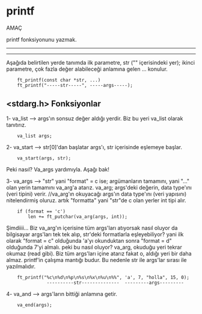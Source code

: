 # printf

AMAÇ

printf fonksiyonunu yazmak.
***
***
Aşağıda belirtilen yerde tanımda ilk parametre, str ("" içerisindeki yer); ikinci parametre, çok fazla değer alabileceği anlamına gelen ... konulur.

~~~
	ft_printf(const char *str, ...)
	ft_printf("-----str-----", -----args-----);
~~~
<stdarg.h> Fonksiyonlar
---
1- va_list   --> args'ın sonsuz değer aldığı yerdir. Biz bu yeri va_list olarak tanıtırız.
~~~
	va_list	args;
~~~

2- va_start  --> str[0]'dan başlatar args'ı, str içerisinde eşlemeye başlar.
~~~
	va_start(args, str);
~~~
Peki nasıl? Va_args yardımıyla. Aşağı bak!

3- va_args   --> "str" yani "format" = c ise; argümanların tamamını, yani "..." olan yerin tamamını va_arg'a atarız. 
va_arg; args'deki değerin, data type'ını (veri tipini) verir.
//va_arg'ın okuyacağı args'ın data type'ını (veri yapısını) nitelendirmiş oluruz. artık "formatta" yani "str"de c olan yerler int tipi alır. 
~~~
	if (format == 'c')
		len += ft_putchar(va_arg(args, int));
~~~
Şimdiiii... Biz va_arg'ın içerisine tüm args'ları atıyorsak nasıl oluyor da bilgisayar args'ları tek tek alıp, str'deki formatlarla eşleyebiliyor? 
yani ilk olarak "format = c" olduğunda 'a'yı okunduktan sonra "format = d" olduğunda 7'yi almalı.
peki bu nasıl oluyor? va_arg, okuduğu yeri tekrar okumaz (read gibi). Biz tüm args'ları içine atarız fakat o, aldığı yeri bir daha almaz. printf'in çalışma mantığı budur. Bu nedenle str ile args'lar sırası ile yazılmalıdır.
~~~
	ft_printf("%c\n%d\n%p\n%s\n%x\n%u\n%%", 'a', 7, "holla", 15, 0);
	           ----------str--------------  ---------args---------
~~~

4- va_and    --> args'ların bittiği anlamına getir.
~~~
	va_end(args);
~~~
